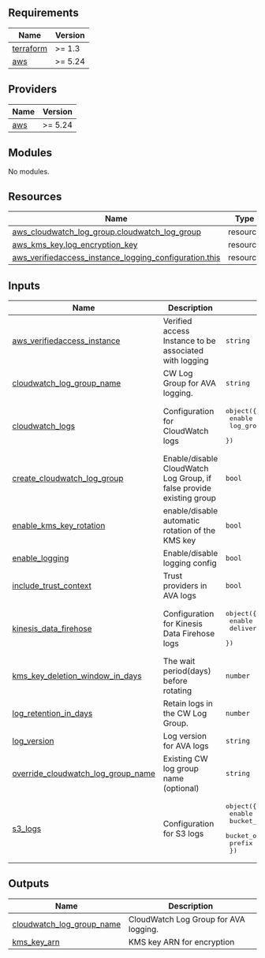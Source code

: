 ## Requirements

| Name | Version |
|------|---------|
| <a name="requirement_terraform"></a> [terraform](#requirement\_terraform) | >= 1.3 |
| <a name="requirement_aws"></a> [aws](#requirement\_aws) | >= 5.24 |

## Providers

| Name | Version |
|------|---------|
| <a name="provider_aws"></a> [aws](#provider\_aws) | >= 5.24 |

## Modules

No modules.

## Resources

| Name | Type |
|------|------|
| [aws_cloudwatch_log_group.cloudwatch_log_group](https://registry.terraform.io/providers/hashicorp/aws/latest/docs/resources/cloudwatch_log_group) | resource |
| [aws_kms_key.log_encryption_key](https://registry.terraform.io/providers/hashicorp/aws/latest/docs/resources/kms_key) | resource |
| [aws_verifiedaccess_instance_logging_configuration.this](https://registry.terraform.io/providers/hashicorp/aws/latest/docs/resources/verifiedaccess_instance_logging_configuration) | resource |

## Inputs

| Name | Description | Type | Default | Required |
|------|-------------|------|---------|:--------:|
| <a name="input_aws_verifiedaccess_instance"></a> [aws\_verifiedaccess\_instance](#input\_aws\_verifiedaccess\_instance) | Verified access Instance to be associated with logging | `string` | `""` | no |
| <a name="input_cloudwatch_log_group_name"></a> [cloudwatch\_log\_group\_name](#input\_cloudwatch\_log\_group\_name) | CW Log Group for AVA logging. | `string` | `""` | no |
| <a name="input_cloudwatch_logs"></a> [cloudwatch\_logs](#input\_cloudwatch\_logs) | Configuration for CloudWatch logs | <pre>object({<br>    enable    = bool<br>    log_group = string<br>  })</pre> | <pre>{<br>  "enable": false,<br>  "log_group": ""<br>}</pre> | no |
| <a name="input_create_cloudwatch_log_group"></a> [create\_cloudwatch\_log\_group](#input\_create\_cloudwatch\_log\_group) | Enable/disable CloudWatch Log Group, if false provide existing group | `bool` | `true` | no |
| <a name="input_enable_kms_key_rotation"></a> [enable\_kms\_key\_rotation](#input\_enable\_kms\_key\_rotation) | enable/disable automatic rotation of the KMS key | `bool` | `true` | no |
| <a name="input_enable_logging"></a> [enable\_logging](#input\_enable\_logging) | Enable/disable logging config | `bool` | `false` | no |
| <a name="input_include_trust_context"></a> [include\_trust\_context](#input\_include\_trust\_context) | Trust providers in AVA logs | `bool` | `false` | no |
| <a name="input_kinesis_data_firehose"></a> [kinesis\_data\_firehose](#input\_kinesis\_data\_firehose) | Configuration for Kinesis Data Firehose logs | <pre>object({<br>    enable          = bool<br>    delivery_stream = string<br>  })</pre> | <pre>{<br>  "delivery_stream": "",<br>  "enable": false<br>}</pre> | no |
| <a name="input_kms_key_deletion_window_in_days"></a> [kms\_key\_deletion\_window\_in\_days](#input\_kms\_key\_deletion\_window\_in\_days) | The wait period(days) before rotating | `number` | `10` | no |
| <a name="input_log_retention_in_days"></a> [log\_retention\_in\_days](#input\_log\_retention\_in\_days) | Retain logs in the CW Log Group. | `number` | `90` | no |
| <a name="input_log_version"></a> [log\_version](#input\_log\_version) | Log version for AVA logs | `string` | `""` | no |
| <a name="input_override_cloudwatch_log_group_name"></a> [override\_cloudwatch\_log\_group\_name](#input\_override\_cloudwatch\_log\_group\_name) | Existing CW log group name (optional) | `string` | `""` | no |
| <a name="input_s3_logs"></a> [s3\_logs](#input\_s3\_logs) | Configuration for S3 logs | <pre>object({<br>    enable       = bool<br>    bucket_name  = string<br>    bucket_owner = optional(number)<br>    prefix       = string<br>  })</pre> | <pre>{<br>  "bucket_name": "",<br>  "enable": false,<br>  "prefix": ""<br>}</pre> | no |

## Outputs

| Name | Description |
|------|-------------|
| <a name="output_cloudwatch_log_group_name"></a> [cloudwatch\_log\_group\_name](#output\_cloudwatch\_log\_group\_name) | CloudWatch Log Group for AVA logging. |
| <a name="output_kms_key_arn"></a> [kms\_key\_arn](#output\_kms\_key\_arn) | KMS key ARN for encryption |
